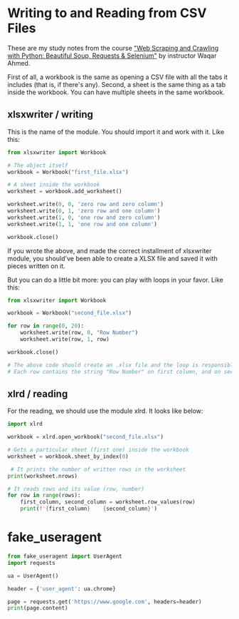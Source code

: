# Writing to and Reading from CSV Files

These are my study notes from the course ["Web Scraping and Crawling with Python: Beautiful Soup, Requests & 
Selenium"](https://www.udemy.com/course/web-scraping-with-python-beautifulsoup/)
by instructor Waqar Ahmed.

First of all, a workbook is the same as opening a CSV file with all the tabs it includes (that is, if there's any). 
Second, a sheet is the same thing as a tab inside the workbook. You can have multiple sheets in the same workbook.

## xlsxwriter / writing

This is the name of the module. You should import it and work with it. Like this:

```python
from xlsxwriter import Workbook

# The object itself
workbook = Workbook("first_file.xlsx")

# A sheet inside the workbook
worksheet = workbook.add_worksheet()

worksheet.write(0, 0, 'zero row and zero column')
worksheet.write(0, 1, 'zero row and one column')
worksheet.write(1, 0, 'one row and zero column')
worksheet.write(1, 1, 'one row and one column')

workbook.close()
```

If you wrote the above, and made the correct installment of xlsxwriter module, you should've been able to create a 
XLSX file and saved it with pieces written on it. 

But you can do a little bit more: you can play with loops in your favor. Like this:

```python
from xlsxwriter import Workbook

workbook = Workbook("second_file.xlsx")

for row in range(0, 20):
    worksheet.write(row, 0, "Row Number")
    worksheet.write(row, 1, row)

workbook.close()

# The above code should create an .xlsx file and the loop is responsible for writing on the first 20 rows.
# Each row contains the string "Row Number" on first column, and on second column the row number (int)
```

## xlrd / reading

For the reading, we should use the module xlrd. It looks like below:

```python
import xlrd

workbook = xlrd.open_workbook("second_file.xlsx")

# Gets a particular sheet (first one) inside the workbook
worksheet = workbook.sheet_by_index(0)

 # It prints the number of written rows in the worksheet
print(worksheet.nrows) 

# It reads rows and its value (row, number)
for row in range(rows):
    first_column, second_column = worksheet.row_values(row)
    print(f'{first_column}    {second_column}')
```

# fake_useragent

```python
from fake_useragent import UserAgent
import requests

ua = UserAgent()

header = {'user_agent': ua.chrome}

page = requests.get('https://www.google.com', headers=header)
print(page.content)


```